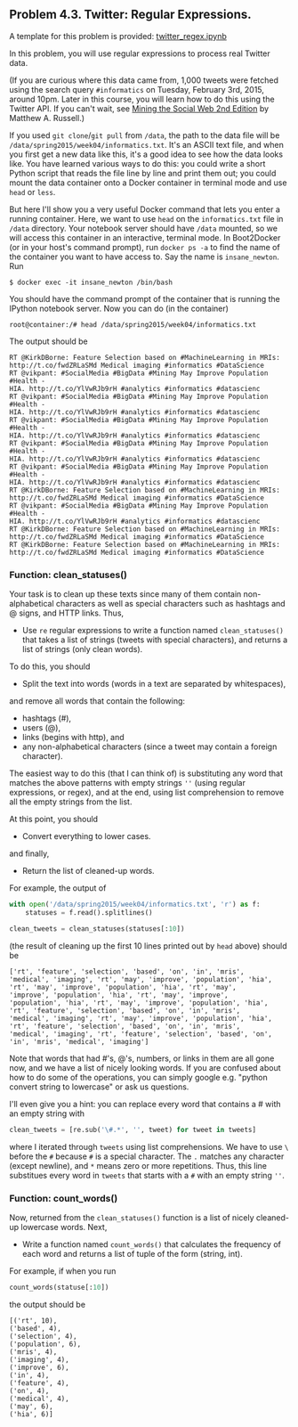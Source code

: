 ## Problem 4.3. Twitter: Regular Expressions.

A template for this problem is provided:
[twitter_regex.ipynb](twitter_regex.ipynb)

In this problem, you will use regular expressions to process real Twitter data.

(If you are curious where this data came from, 1,000 tweets were fetched
  using the search query `#informatics` on Tuesday, February 3rd, 2015,
  around 10pm. Later in this course, you will learn how to do this using
  the Twitter API. If you can't wait, see [Mining the Social Web 2nd Edition](https://github.com/ptwobrussell/Mining-the-Social-Web-2nd-Edition) by Matthew A. Russell.)  

If you used `git clone`/`git pull` from `/data`, the path to the data file will be `/data/spring2015/week04/informatics.txt`. It's an ASCII text file, and when you first get a new data like this, it's a good idea to see how the data looks like. You have learned various ways to do this: you could write a short Python script that reads the file line by line and print them out; you could mount the data container onto a Docker container in terminal mode and use `head` or `less`.

But here I'll show you a very useful Docker command that lets you enter 
  a running container. Here, we want to use `head` on the `informatics.txt`
  file in `/data` directory. Your notebook server should have `/data` mounted,
  so we will access this container in an interactive, terminal mode.
  In Boot2Docker (or in your host's command prompt), run `docker ps -a`
  to find the name of the container you want to have access to.
  Say the name is `insane_newton`. Run
  
  ```console
  $ docker exec -it insane_newton /bin/bash
  ```
  
  You should have the command prompt of the container that is running the
  IPython notebook server. Now you can do (in the container)

  ```console
  root@container:/# head /data/spring2015/week04/informatics.txt
  ```

The output should be
```console
RT @KirkDBorne: Feature Selection based on #MachineLearning in MRIs:
http://t.co/fwdZRLaSMd Medical imaging #informatics #DataScience
RT @vikpant: #SocialMedia #BigData #Mining May Improve Population #Health -
HIA. http://t.co/YlVwRJb9rH #analytics #informatics #datascienc
RT @vikpant: #SocialMedia #BigData #Mining May Improve Population #Health -
HIA. http://t.co/YlVwRJb9rH #analytics #informatics #datascienc
RT @vikpant: #SocialMedia #BigData #Mining May Improve Population #Health -
HIA. http://t.co/YlVwRJb9rH #analytics #informatics #datascienc
RT @vikpant: #SocialMedia #BigData #Mining May Improve Population #Health -
HIA. http://t.co/YlVwRJb9rH #analytics #informatics #datascienc
RT @vikpant: #SocialMedia #BigData #Mining May Improve Population #Health -
HIA. http://t.co/YlVwRJb9rH #analytics #informatics #datascienc
RT @KirkDBorne: Feature Selection based on #MachineLearning in MRIs:
http://t.co/fwdZRLaSMd Medical imaging #informatics #DataScience
RT @vikpant: #SocialMedia #BigData #Mining May Improve Population #Health -
HIA. http://t.co/YlVwRJb9rH #analytics #informatics #datascienc
RT @KirkDBorne: Feature Selection based on #MachineLearning in MRIs:
http://t.co/fwdZRLaSMd Medical imaging #informatics #DataScience
RT @KirkDBorne: Feature Selection based on #MachineLearning in MRIs:
http://t.co/fwdZRLaSMd Medical imaging #informatics #DataScience
```

### Function: clean_statuses()

Your task is to clean up these texts since many of them contain non-alphabetical characters as well as special characters such as hashtags and @ signs, and HTTP links. Thus,

- Use `re` regular expressions to write a function named `clean_statuses()` that takes a list of strings (tweets with special characters), and returns a list of strings (only clean words).

To do this, you should

- Split the text into words (words in a text are separated by whitespaces),

and remove all words that contain the following:

- hashtags (#),
- users (@),
- links (begins with http), and
- any non-alphabetical characters (since a tweet may contain a foreign character).

The easiest way to do this (that I can think of) is substituting any word that matches the above patterns with empty strings `''` (using regular expressions, or regex), and at the end, using list comprehension to remove all the empty strings from the list.

At this point, you should

- Convert everything to lower cases.

and finally,

- Return the list of cleaned-up words.

For example, the output of

```python
with open('/data/spring2015/week04/informatics.txt', 'r') as f:
    statuses = f.read().splitlines()

clean_tweets = clean_statuses(statuses[:10])
```

(the result of cleaning up the first 10 lines printed out by `head` above) should be

```console
['rt', 'feature', 'selection', 'based', 'on', 'in', 'mris',
'medical', 'imaging', 'rt', 'may', 'improve', 'population', 'hia',
'rt', 'may', 'improve', 'population', 'hia', 'rt', 'may',
'improve', 'population', 'hia', 'rt', 'may', 'improve',
'population', 'hia', 'rt', 'may', 'improve', 'population', 'hia',
'rt', 'feature', 'selection', 'based', 'on', 'in', 'mris',
'medical', 'imaging', 'rt', 'may', 'improve', 'population', 'hia',
'rt', 'feature', 'selection', 'based', 'on', 'in', 'mris',
'medical', 'imaging', 'rt', 'feature', 'selection', 'based', 'on',
'in', 'mris', 'medical', 'imaging']
```

Note that words that had #'s, @'s, numbers, or links in them are all gone now, and we have a list of nicely looking words. If you are confused about how to do some of the operations, you can simply google e.g. "python convert string to lowercase" or ask us questions.

I'll even give you a hint: you can replace every word that contains a # with an empty string with 

```python
clean_tweets = [re.sub('\#.*', '', tweet) for tweet in tweets]
```

where I iterated through `tweets` using list comprehensions. We have to use `\` before the `#` because `#` is a special character.  The `.` matches any character (except newline), and `*` means zero or more repetitions. Thus, this line substitues every word in `tweets` that starts with a `#` with an empty string `''`.

### Function: count_words()

Now, returned from the `clean_statuses()` function is a list of nicely cleaned-up lowercase words. Next, 

- Write a function named `count_words()` that calculates the frequency of each word and returns a list of tuple of the form (string, int).

For example, if when you run

```python
count_words(statuse[:10])
```

the output should be

```console
[('rt', 10),
('based', 4),
('selection', 4),
('population', 6),
('mris', 4),
('imaging', 4),
('improve', 6),
('in', 4),
('feature', 4),
('on', 4),
('medical', 4),
('may', 6),
('hia', 6)]
```

